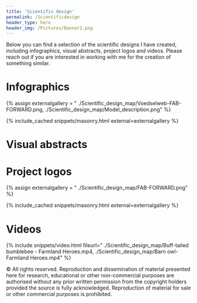 ```yaml
---
title: 'Scientific design'
permalink: /Scientificdesign
header_type: hero
header_img: /Pictures/Banner1.png
---
```


Below you can find a selection of the scientific designs I have created, including infographics, visual abstracts, project logos and videos.
Please reach out if you are interested in working with me for the creation of something similar.

# Infographics

{% assign externalgallery = "
./Scientific_design_map/Voedselweb-FAB-FORWARD.png,
./Scientific_design_map/Model_description.png" %}

{% include_cached snippets/masonry.html external=externalgallery %}

# Visual abstracts


# Project logos

{% assign externalgallery = "
./Scientific_design_map/FAB-FORWARD.png" %}

{% include_cached snippets/masonry.html external=externalgallery %}

# Videos

{% include snippets/video.html fileurl="
./Scientific_design_map/Buff-tailed bumblebee - Farmland Heroes.mp4,
./Scientific_design_map/Barn owl- Farmland Heroes.mp4" %}

&copy; All rights reserved. Reproduction and dissemination of material presented here for research, educational or other non-commercial purposes are authorised without any prior written permission from the copyright holders provided the source is fully acknowledged. Reproduction of material for sale or other commercial purposes is prohibited.

